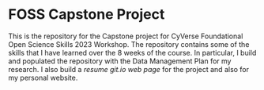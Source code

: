 # FOSS Capstone Project

This is the repository for the Capstone project for CyVerse Foundational Open Science Skills 2023 Workshop. The repository contains some of the skills that I have learned over the 8 weeks of the course. In particular, I build and populated the repository with the Data Management Plan for my research. I also build a _resume git.io web page_ for the project and also for my personal website.




